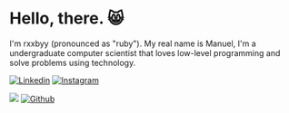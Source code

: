 # Hello, there. 😸

I'm rxxbyy (pronounced as "ruby"). My real name is Manuel, I'm a undergraduate computer scientist that loves low-level programming and solve problems using technology.
<br>


[![Linkedin](https://img.shields.io/badge/-manuel21-blue?style=flat&logo=Linkedin&logoColor=white)](https://www.linkedin.com/in/manuel21)
[![Instagram](https://img.shields.io/badge/-mangolito.21-black?style=flat&labelColor=black&logo=instagram&logoColor=white)](https://www.instagram.com/mangolito.21)

![](https://komarev.com/ghpvc/?username=rxxbyy&style=flat)
[![Github](https://img.shields.io/badge/-rxxbyy-black?style=flat&labelColor=black&logo=github&logoColor=white)](https://gitstats.me/rxxbyy)
